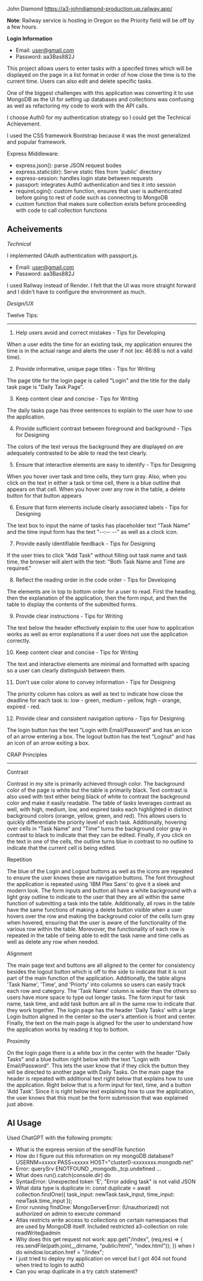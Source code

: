 John Diamond 
https://a3-johndiamond-production.up.railway.app/


**Note**: Railway service is hosting in Oregon so the Priority field will be off by a few hours.

**Login Information**
- Email: user@gmail.com
- Password: aa3Bas882J

This project allows users to enter tasks with a specifed times which will be displayed on the page in a list format in order of how close the time is to the current time. Users can also edit and delete specific tasks.

One of the biggest challenges with this application was converting it to use MongoDB as the UI for setting up databases and collections was confusing as well as refactoring my code to work with the API calls.

I choose Auth0 for my authentication strategy so I could get the Technical Achievement.

I used the CSS framework Bootstrap because it was the most generalized and popular framework.

Express Middleware:
- express.json(): parse JSON request bodes
- express.static(dir): Serve static files from 'public' directory
- express-session: handles login state between requests
- passport: integrates Auth0 authentication and ties it into session
- requireLogin(): custom function, ensures that user is authenticated before going to rest of code such as connecting to MongoDB
- custom function that makes sure collection exists before proceeding with code to call collection functions





Acheivements
---


*Technical*

I implemented OAuth authentication with passport.js.
- Email: user@gmail.com 
- Password: aa3Bas882J

I used Railway instead of Render. I felt that the UI was more straight forward and I didn't have to configure the environment as much.


*Design/UX*

Twelve Tips:
___

1. Help users avoid and correct mistakes - Tips for Developing 

When a user edits the time for an existing task, my application ensures the time is in the actual range and alerts the user if not (ex: 46:88 is not a valid time).

2. Provide informative, unique page titles - Tips for Writing

The page title for the login page is called "Login" and the title for the daily task page is "Daily Task Page".

3. Keep content clear and concise - Tips for Writing

The daily tasks page has three sentences to explain to the user how to use the application.

4. Provide sufficient contrast between foreground and background - Tips for Designing

The colors of the text versus the background they are displayed on are adequately contrasted to be able to read the text clearly.

5. Ensure that interactive elements are easy to identify - Tips for Designing

When you hover over task and time cells, they turn gray. Also, when you click on the text in either a task or time cell, there is a blue outline that appears on that cell. When you hover over any row in the table, a delete button for that button appears

6. Ensure that form elements include clearly associated labels - Tips for Designing

The text box to input the name of tasks has placeholder text "Task Name" and the time input form has the text "--:-- --" as well as a clock icon.

7. Provide easily identifiable feedback - Tips for Designing

If the user tries to click "Add Task" without filling out task name and task time, the browser will alert with the text: "Both Task Name and Time are required."

8. Reflect the reading order in the code order - Tips for Developing

The elements are in top to bottom order for a user to read. First the heading, then the explanation of the application, then the form input, and then the table to display the contents of the submitted forms.

9. Provide clear instructions - Tips for Writing

The text below the header effectively explain to the user how to application works as well as error explanations if a user does not use the application correctly.

10. Keep content clear and concise - Tips for Writing 

The text and interactive elements are minimal and formatted with spacing so a user can clearly distinguish between them.

11. Don't use color alone to convey information - Tips for Designing

The priority column has colors as well as text to indicate how close the deadline for each task is: low - green, medium - yellow, high - orange, expired - red.

12. Provide clear and consistent navigation options - Tips for Designing

The login button has the text "Login with Email/Password" and has an icon of an arrow entering a box. The logout button has the text "Logout" and has an icon of an arrow exiting a box.


CRAP Principles 
___


Contrast

Contrast in my site is primarily achieved through color. The background color of the page is white but the table is primarily black. Text contrast is also used with text either being black of white to contrast the background color and make it easily readable. The table of tasks leverages contrast as well, with high, medium, low, and expired tasks each highlighted in distinct background colors (orange, yellow, green, and red). This allows users to quickly differentiate the priority level of each task. Additionally, hovering over cells in “Task Name” and “Time” turns the background color gray in contrast to black to indicate that they can be edited. Finally, if you click on the text in one of the cells, the outline turns blue in contrast to no outline to indicate that the current cell is being edited.

Repetition

The blue of the Login and Logout buttons as well as the icons are repeated to ensure the user knows these are navigation buttons. The font throughout the application is repeated using 'IBM Plex Sans' to give it a sleek and modern look. The form inputs and button all have a white background with a light gray outline to indicate to the user that they are all within the same function of submitting a task into the table. Additionally, all rows in the table have the same functions of making a delete button visible when a user hovers over the row and making the background color of the cells turn gray when hovered, ensuring that the user is aware of the functionality of the various row within the table. Morevover, the functionality of each row is repeated in the table of being able to edit the task name and time cells as well as delete any row when needed.

Alignment

The main page text and buttons are all aligned to the center for consistency besides the logout button which is off to the side to indicate that it is not part of the main function of the application. Additionally, the table aligns 'Task Name', 'Time', and 'Priorty' into columns so users can easily track each row and category. The 'Task Name' column is wider than the others so users have more space to type out longer tasks. The form input for task name, task time, and add task button are all in the same row to indicate that they work together. The login page has the header 'Daily Tasks' with a large Login button aligned in the center so the user's attention is front and center. Finally, the text on the main page is aligned for the user to understand how the application works by reading it top to bottom.

Proximity

On the login page there is a white box in the center with the header "Daily Tasks" and a blue button right below with the text "Login with Email/Password". This lets the user know that if they click the button they will be directed to another page with Daily Tasks. On the main page the header is repeated with additional text right below that explains how to use the application. Right below that is a form input for text, time, and a button 'Add Task'. Since it is right below text explaining how to use the application, the user knows that this must be the form submission that was explained just above.


AI Usage
---

Used ChatGPT with the following prompts:
- What is the express version of the sendFile function
- How do I figure out this information on my mongoDB database? USERNM=xxxxx PASS=xxxxx HOST="cluster0-xxxxxxxx.mongodb.net"
- Error: querySrv ENOTFOUND _mongodb._tcp.undefined …
- What does run().catch(console.dir) do
- SyntaxError: Unexpected token 'E', "Error adding task" is not valid JSON
- What data type is duplicate in: const duplicate = await collection.findOne({ task_input: newTask.task_input, time_input: newTask.time_input });
- Error running findOne: MongoServerError: (Unauthorized) not authorized on admin to execute command
- Atlas restricts write access to collections on certain namespaces that are used by MongoDB itself. Included restricted a3-collection on role: readWrite@admin
- Why does this get request not work: app.get("/index", (req,res) => { res.sendFile(path.join(__dirname, "public/html", "index.html")); }) when I do window.location.href = "/index";
- I just tried to deploy my application on vercel but I got 404 not found when tried to login to auth0
- Can you wrap duplicate in a try catch statement?









